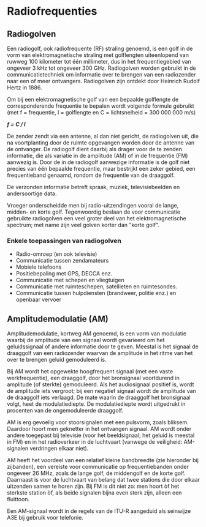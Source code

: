 # Radiofrequenties

## Radiogolven
Een radiogolf, ook radiofrequente (RF) straling genoemd, is een golf in de vorm van elektromagnetische straling met golflengten uiteenlopend van ruwweg 100 kilometer tot één millimeter, dus in het frequentiegebied van ongeveer 3 kHz tot ongeveer 300 GHz. Radiogolven worden gebruikt in de communicatietechniek om informatie over te brengen van een radiozender naar een of meer ontvangers. Radiogolven zijn ontdekt door Heinrich Rudolf Hertz in 1886.

Om bij een elektromagnetische golf van een bepaalde golflengte de corresponderende frequentie te bepalen wordt volgende formule gebruikt (met f = frequentie, l = golflengte en C = lichtsnelheid = 300 000 000 m/s)

***f = C / l***

De zender zendt via een antenne, al dan niet gericht, de radiogolven uit, die na voortplanting door de ruimte opgevangen worden door de antenne van de ontvanger. De radiogolf dient daarbij als drager voor de te zenden informatie, die als variatie in de amplitude (AM) of in de frequentie (FM) aanwezig is. Door de in de radiogolf aanwezige informatie is de golf niet precies van één bepaalde frequentie, maar bestrijkt een zeker gebied, een frequentieband genaamd, rondom de frequentie van de draaggolf.

De verzonden informatie betreft spraak, muziek, televisiebeelden en andersoortige data.

Vroeger onderscheidde men bij radio-uitzendingen vooral de lange, midden- en korte golf. Tegenwoordig beslaan de voor communicatie gebruikte radiogolven een veel groter deel van het elektromagnetische spectrum; met name zijn veel golven korter dan "korte golf".

### Enkele toepassingen van radiogolven

- Radio-omroep (en ook televisie)
- Communicatie tussen zendamateurs
- Mobiele telefoons
- Positiebepaling met GPS, DECCA enz.
- Communicatie met schepen en vliegtuigen
- Communicatie met ruimteschepen, satellieten en ruimtesondes.
- Communicatie tussen hulpdiensten (brandweer, politie enz.) en openbaar vervoer

## Amplitudemodulatie (AM)

Amplitudemodulatie, kortweg AM genoemd, is een vorm van modulatie waarbij de amplitude van een signaal wordt gevarieerd om het geluidssignaal of andere informatie door te geven. Meestal is het signaal de draaggolf van een radiozender waarvan de amplitude in het ritme van het over te brengen geluid gemoduleerd is.

Bij AM wordt het opgewekte hoogfrequent signaal (met een vaste werkfrequentie), een draaggolf, door het bronsignaal voortdurend in amplitude (of sterkte) gemoduleerd. Als het audiosignaal positief is, wordt de amplitude iets vergroot; bij een negatief signaal wordt de amplitude van de draaggolf iets verlaagd. De mate waarin de draaggolf het bronsignaal volgt, heet de modulatiediepte. De modulatiediepte wordt uitgedrukt in procenten van de ongemoduleerde draaggolf.

AM is erg gevoelig voor stoorsignalen met een pulsvorm, zoals bliksem. Daardoor hoort men geknetter in het ontvangen signaal. AM wordt onder andere toegepast bij televisie (voor het beeldsignaal; het geluid is meestal in FM) en in het radioverkeer in de luchtvaart (vanwege de veiligheid: AM-signalen verdringen elkaar niet).

AM heeft het voordeel van een relatief kleine bandbreedte (zie hieronder bij zijbanden), een vereiste voor communicatie op frequentiebanden onder ongeveer 26 MHz, zoals de lange golf, de middengolf en de korte golf. Daarnaast is voor de luchtvaart van belang dat twee stations die door elkaar uitzenden samen te horen zijn. Bij FM is dit niet zo: men hoort òf het sterkste station òf, als beide signalen bijna even sterk zijn, alleen een fluittoon.

Een AM-signaal wordt in de regels van de ITU-R aangeduid als seinwijze A3E bij gebruik voor telefonie.
